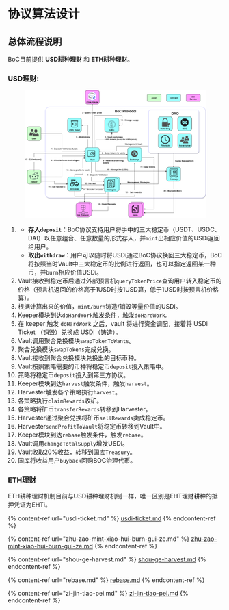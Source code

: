# 协议算法设计

## 总体流程说明

BoC目前提供 **USD耕种理财** 和 **ETH耕种理财**。

### USD理财:

<figure><img src="../../.gitbook/assets/protocol_algo_design_flowchart.png" alt=""><figcaption></figcaption></figure>

1.
   * **存入`deposit`**：BoC协议支持用户将手中的三大稳定币（USDT、USDC、DAI）以任意组合、任意数量的形式存入，并`mint`出相应价值的USDi返回给用户。
   * **取出`withdraw`**：用户可以随时将USDi通过BoC协议换回三大稳定币，BoC将按照当时Vault中三大稳定币的比例进行返回，也可以指定返回某一种币，并`burn`相应价值USDi。
2. Vault接收到稳定币后通过外部预言机`queryTokenPrice`查询用户转入稳定币的价格（预言机返回的价格高于1USD时按1USD算，低于1USD时按预言机价格算）。
3. 根据计算出来的价值，`mint/burn`铸造/销毁等量价值的USDi。
4. Keeper模块到达`doHardWork`触发条件，触发`doHardWork`。
5. 在 keeper 触发 `doHardWork` 之后，vault 将进行资金调配，接着将 USDi Ticket （销毁）兑换成 USDi（铸造）。
6. Vault调用聚合兑换模块`swapTokenToWants`。
7. 聚合兑换模块`swapTokens`完成兑换。
8. Vault接收到聚合兑换模块兑换出的目标币种。
9. Vault按照策略需要的币种将稳定币`deposit`投入策略中。
10. 策略将稳定币`deposit`投入到第三方协议。
11. Keeper模块到达`harvest`触发条件，触发`harvest`。
12. Harvester触发各个策略执行`harvest`。
13. 各策略执行`claimRewards`收矿。
14. 各策略将矿币`transferRewards`转移到Harvester。
15. Harvester通过聚合兑换将矿币`sellRewards`卖成稳定币。
16. Harvester`sendProfitToVault`将稳定币转移到Vault中。
17. Keeper模块到达`rebase`触发条件，触发`rebase`。
18. Vault调用`changeTotalSupply`增发USDi。
19. Vault收取20%收益，转移到国库`Treasury`。
20. 国库将收益用户`buyback`回购BOC治理代币。

### ETH理财

ETH耕种理财机制目前与USD耕种理财机制一样，唯一区别是EHT理财耕种的抵押凭证为EHTi。

{% content-ref url="usdi-ticket.md" %}
[usdi-ticket.md](usdi-ticket.md)
{% endcontent-ref %}

{% content-ref url="zhu-zao-mint-xiao-hui-burn-gui-ze.md" %}
[zhu-zao-mint-xiao-hui-burn-gui-ze.md](zhu-zao-mint-xiao-hui-burn-gui-ze.md)
{% endcontent-ref %}

{% content-ref url="shou-ge-harvest.md" %}
[shou-ge-harvest.md](shou-ge-harvest.md)
{% endcontent-ref %}

{% content-ref url="rebase.md" %}
[rebase.md](rebase.md)
{% endcontent-ref %}

{% content-ref url="zi-jin-tiao-pei.md" %}
[zi-jin-tiao-pei.md](zi-jin-tiao-pei.md)
{% endcontent-ref %}
